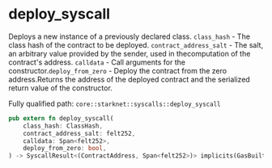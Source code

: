 # deploy_syscall

Deploys a new instance of a previously declared class. `class_hash` - The class hash of the contract to be deployed. `contract_address_salt` - The salt, an arbitrary value provided by the sender, used in thecomputation of the contract's address.
`calldata` - Call arguments for the constructor.`deploy_from_zero` - Deploy the contract from the zero address.Returns the address of the deployed contract and the serialized return value of the constructor.

Fully qualified path: `core::starknet::syscalls::deploy_syscall`

```rust
pub extern fn deploy_syscall(
    class_hash: ClassHash,
    contract_address_salt: felt252,
    calldata: Span<felt252>,
    deploy_from_zero: bool,
) -> SyscallResult<(ContractAddress, Span<felt252>)> implicits(GasBuiltin, System) nopanic;
```

